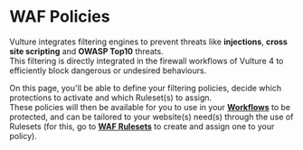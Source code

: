 # WAF Policies
Vulture integrates filtering engines to prevent threats like **injections**, **cross site scripting** and **OWASP Top10** threats.  
This filtering is directly integrated in the firewall workflows of Vulture 4 to efficiently block dangerous or undesired behaviours.  

On this page, you'll be able to define your filtering policies, decide which protections to activate and which Ruleset(s) to assign.  
These policies will then be available for you to use in your **[Workflows](/workflow/)** to be protected, and can be tailored to your website(s) need(s) through the use of Rulesets (for this, go to **[WAF Rulesets](/darwin/defender_ruleset)** to create and assign one to your policy).